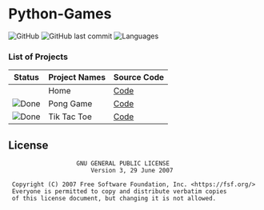 # Python-Games

![GitHub](https://img.shields.io/github/license/mohitkhedkar/Python-Games?style=for-the-badge)
![GitHub last commit](https://img.shields.io/github/last-commit/mohitkhedkar/Python-Games?style=for-the-badge&color=blue)
![Languages](https://img.shields.io/github/languages/count/mohitkhedkar/Python-Games?style=for-the-badge&color=red)

### List of Projects

[done]: https://user-images.githubusercontent.com/29199184/32275438-8385f5c0-bf0b-11e7-9406-42265f71e2bd.png "Done"

| Status        | Project Names      | Source Code                       | 
| ------------- | ------------------ | --------------------------------- | 
|               | Home               | [Code](/Home)                     
| ![Done][done] | Pong Game    | [Code](/Pong%20Game)                  |
| ![Done][done] | Tik Tac Toe    | [Code](/Tik%20Tac%20Toe)                  |


## License

```
                   GNU GENERAL PUBLIC LICENSE
                       Version 3, 29 June 2007

 Copyright (C) 2007 Free Software Foundation, Inc. <https://fsf.org/>
 Everyone is permitted to copy and distribute verbatim copies
 of this license document, but changing it is not allowed.

```

